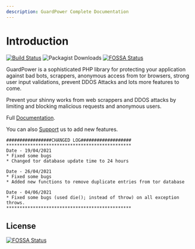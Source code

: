 ```yaml
---
description: GuardPower Complete Documentation
---
```


# Introduction
[![Build Status](https://travis-ci.com/mitmelon/guard-power.svg?branch=main)](https://travis-ci.com/mitmelon/guard-power) ![Packagist Downloads](https://img.shields.io/packagist/dm/mitmelon/guard-power) [![FOSSA Status](https://app.fossa.com/api/projects/git%2Bgithub.com%2Fmitmelon%2Fguard-power.svg?type=shield)](https://app.fossa.com/projects/git%2Bgithub.com%2Fmitmelon%2Fguard-power?ref=badge_shield)


GuardPower is a sophisticated PHP library for protecting your application against bad bots, scrappers, anonymous access from tor browsers, strong user input validations, prevent DDOS Attacks and lots more features to come.

Prevent your shinny works from web scrappers and DDOS attacks by limiting and blocking malicious requests and anonymous users.

Full [Documentation](https://manomitehq.gitbook.io/guardtor/getting-started).


You can also [Support](https://www.buymeacoffee.com/mitm) us to add new features.

```text
#################CHANGED LOG###################
***********************************************
Date - 19/04/2021
* Fixed some bugs
* Changed tor database update time to 24 hours

Date - 26/04/2021
* Fixed some bugs
* Added new functions to remove duplicate entries from tor database

Date - 04/06/2021
* Fixed some bugs (used die(); instead of throw) on all exception throws.
***********************************************
```


## License
[![FOSSA Status](https://app.fossa.com/api/projects/git%2Bgithub.com%2Fmitmelon%2Fguard-power.svg?type=large)](https://app.fossa.com/projects/git%2Bgithub.com%2Fmitmelon%2Fguard-power?ref=badge_large)